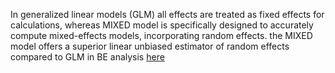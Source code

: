 In generalized linear models (GLM) all effects are treated as fixed effects for calculations, 
whereas MIXED model is specifically designed to accurately compute mixed-effects models, incorporating random effects. 
the MIXED model offers a superior linear unbiased estimator of random effects compared to GLM in BE analysis [here](https://pmc.ncbi.nlm.nih.gov/articles/PMC7781810/)
